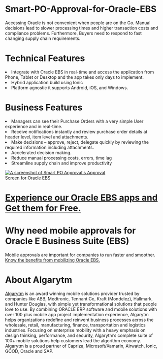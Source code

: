 # Smart-PO-Approval-for-Oracle-EBS
Accessing Oracle  is not convenient when people are on the Go. Manual decisions lead to slower processing times and higher transaction costs and compliance problems. Furthermore, Buyers need to respond to fast changing supply chain requirements.

# Technical Features
<li>Integrate with Oracle EBS in real-time and access the application from Phone, Tablet or Desktop and the app takes only days to implement.</li>
<li>Hybrid application build using Ionic </li>
<li>Platform agnostic it supports Android, iOS, and Windows. </li>

# Business Features
<li>Managers can see their Purchase Orders with a very simple User experience and in real-time.</li>
<li>Receive notifications instantly and review purchase order details at header level, item level and attachments.</li>
<li>Make decisions – approve, reject, delegate quickly by reviewing the required information including attachments.</li>
<li>Accelerated decision making.</li>
<li>Reduce manual processing costs, errors, time lag</li>
<li>Streamline supply chain and improve productivity</li>

<p><a href="http://www.algarytm.com/wp-content/uploads/2017/06/Check-Details-Oracle-App-Smart-PO-Approval-1.jpg" target="_blank"><img src="http://www.algarytm.com/wp-content/uploads/2017/06/Check-Details-Oracle-App-Smart-PO-Approval-1.jpg" alt="A screenshot of Smart PO Approval's Approval Screen for Oracle EBS" title="Screenshot from PO Approval app for Oracle EBS" data-canonical-src="http://www.algarytm.com/wp-content/uploads/2017/06/Check-Details-Oracle-App-Smart-PO-Approval-1.jpg" style="max-width:70%;"></a></p>

# <a href="http://www.algarytm.com/algarytm-products/smart-po-approval/">Experience our Oracle EBS apps and Get them for Free.</a>

# Why need mobile approvals for Oracle E Business Suite (EBS)
Mobile approvals are important for companies to run faster and smoother. <a href="http://www.algarytm.com/need-business-mobile-app-approvals/" rel="dofollow">Know the benefits from mobilizing Oracle EBS.</a>

# About Algarytm

<a href="http://algarytm.com" rel="dofollow">Algarytm</a> is an award winning mobile solutions provider trusted by companies like ABB, Medtronic, Tennant Co, Kraft (Mondelez), Hallmark, and Hunter Douglas, with simple yet transformational solutions that people love to use. By combining ORACLE ERP software and mobile solutions with over 100 plus mobile app project implementation experience, Algarytm helps organizations redefine and reinvent business processes across the wholesale, retail, manufacturing, finance, transportation and logistics industries.
Focusing on enterprise mobility with a heavy emphasis on design thinking, performance, and security, Algarytm’s complete suite of 100+ mobile solutions help customers lead the algorithm economy. Algarytm is a proud partner of Capriza, Microsoft/Xamarin, Airwatch, Ionic, GOOD, Oracle and SAP.
